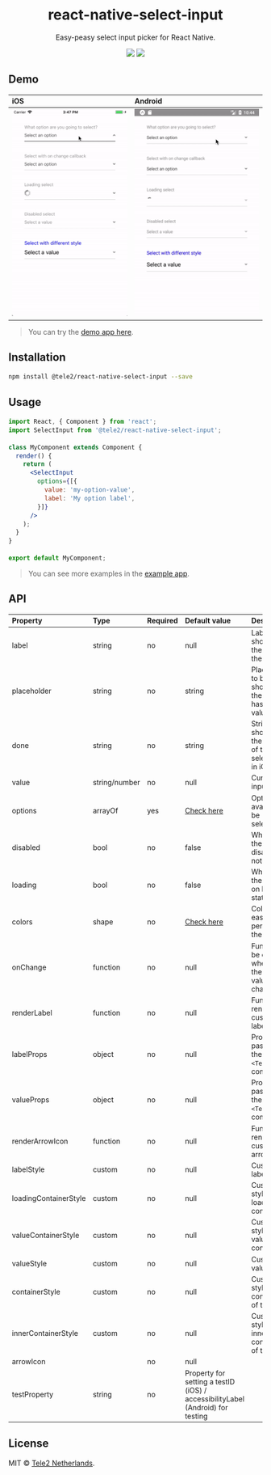 <h1 align="center">react-native-select-input</h1>
<p align="center">
  Easy-peasy select input picker for React Native.
</p>

<p align="center">
  <a href="https://travis-ci.org/Tele2-NL/react-native-select-input"><img src="https://travis-ci.org/Tele2-NL/react-native-select-input.svg?branch=master"></a>
  <a href="https://github.com/Tele2-NL/react-native-select-input/issues"><img src="https://img.shields.io/badge/contributions-welcome-brightgreen.svg?style=flat"></a>
</p>

## Demo

iOS | Android
:--- | :---
![iOS](./media/demo-ios.gif)|![Android](./media/demo-android.gif)

> You can try the [demo app here].

## Installation

```bash
npm install @tele2/react-native-select-input --save
```

## Usage

```jsx
import React, { Component } from 'react';
import SelectInput from '@tele2/react-native-select-input';

class MyComponent extends Component {
  render() {
    return (
      <SelectInput
        options={[{
          value: 'my-option-value',
          label: 'My option label',
        }]}
      />
    );
  }
}

export default MyComponent;
```

> You can see more examples in the [example app].

## API

Property | Type | Required | Default value | Description
:--- | :--- | :--- | :--- | :---
label|string|no|null|Label to be shown on the top of the input.
placeholder|string|no|string|Placeholder to be shown if the input has no value.
done|string|no|string|String that shows on the header of the select input in iOS.
value|string/number|no|null|Current input value.
options|arrayOf|yes|[Check here][options]|Options available to be selected.
disabled|bool|no|false|Whether the input is disabled or not.
loading|bool|no|false|Whether the input is on loading state or not.
colors|shape|no|[Check here][colors]|Colors to easily personalize the input.
onChange|function|no|null|Function to be called whenever the input value is changed.
renderLabel|function|no|null|Function to render a custom label.
labelProps|object|no|null|Props to be passed to the label `<Text />` component.
valueProps|object|no|null|Props to be passed to the value `<Text />` component.
renderArrowIcon|function|no|null|Function to render a custom arrow icon.
labelStyle|custom|no|null|Custom label style.
loadingContainerStyle|custom|no|null|Custom style for the loading container.
valueContainerStyle|custom|no|null|Custom style for the value container.
valueStyle|custom|no|null|Custom value style.
containerStyle|custom|no|null|Custom style for the container of the input.
innerContainerStyle|custom|no|null|Custom style for the inner container of the input.
arrowIcon||no|null|
testProperty|string|no|Property for setting a testID (iOS) / accessibilityLabel (Android) for testing|

## License
MIT © [Tele2 Netherlands].

[demo app here]: https://expo.io/@lucasbento/react-native-select-input-example
[example app]: https://github.com/Tele2-NL/react-native-select-input/tree/master/example
[options]: https://github.com/lucasbento/react-native-select-input/blob/92f27b23adc9fb768b58a84ab6c043e55b4d89ef/src/SelectInput.js#L37-L48
[colors]: https://github.com/lucasbento/react-native-select-input/blob/92f27b23adc9fb768b58a84ab6c043e55b4d89ef/src/SelectInput.js#L57-L64
[Tele2 Netherlands]: https://github.com/Tele2-NL
